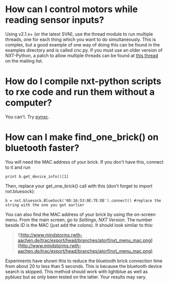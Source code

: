 # How can I control motors while reading sensor inputs? #
Using v2.1.x+ (or the latest SVN), use the thread module to run multiple threads, one for each thing which you want to do simultaneously. This is complex, but a good example of one way of doing this can be found in the examples directory and is called cnc.py. If you must use an older version of NXT-Python, a patch to allow multiple threads can be found at [this thread](http://groups.google.com/group/nxt-python/browse_thread/thread/db9fa1da34c4d103) on the mailing list.


# How do I compile nxt-python scripts to rxe code and run them without a computer? #
You can't. Try [pynxc](http://code.google.com/p/pynxc/).


# How can I make find\_one\_brick() on bluetooth faster? #
You will need the MAC address of your brick. If you don't have this, connect to it and run
```
print b.get_device_info()[1]
```
Then, replace your get\_one\_brick() call with this (don't forget to import nxt.bluesock):
```
b = nxt.bluesock.BlueSock('00:16:53:0E:7E:DE').connect() #replace the string with the one you got earlier
```
You can also find the MAC address of your brick by using the on-screen menu. From the main screen, go to _Settings_, _NXT Version_. The number beside _ID_ is the MAC (just add the colons). It should look similar to this:
> ![http://www.mindstorms.rwth-aachen.de/trac/export/head/branches/atorf/nxt_menu_mac.png](http://www.mindstorms.rwth-aachen.de/trac/export/head/branches/atorf/nxt_menu_mac.png)

Experiments have shown this to reduce the bluetooth brick connection time from about 20 to less than 5 seconds. This is because the bluetooth device search is skipped. This method should work with lightblue as well as pybluez but as only been tested on the latter. Your results may vary.